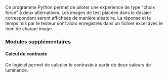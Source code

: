 

Ce programme Python permet de piloter une expérience de type "choix forcé" à deux alternatives. Les images de test placées dans le dossier correspondant seront affichées de manière aléatoire. La réponse et le temps mis par le testeur sont alors enregistrés dans un fichier excel avec le nom de chaque image. 

### Modules supplémentaires

#### Calcul du contraste

Ce logiciel permet de calculer le contraste à partir de deux valeurs de luminance. 
